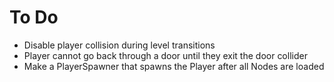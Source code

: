 # To Do

- Disable player collision during level transitions
- Player cannot go back through a door until they exit the door collider
- Make a PlayerSpawner that spawns the Player after all Nodes are loaded
